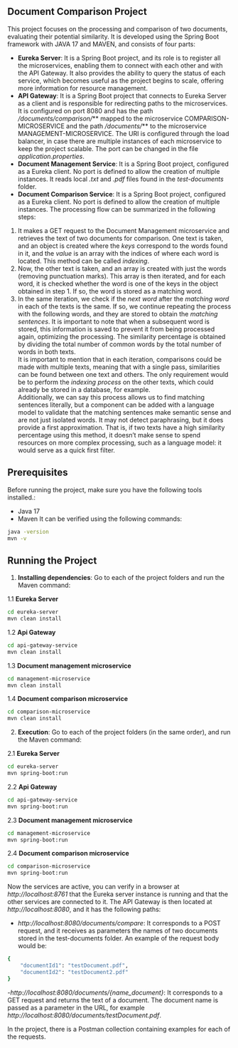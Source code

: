 ## Document Comparison Project

This project focuses on the processing and comparison of two documents, evaluating their potential similarity. It is developed using the Spring Boot framework with JAVA 17 and MAVEN, and consists of four parts:
- **Eureka Server**: It is a Spring Boot project, and its role is to register all the microservices, enabling them to connect with each other and with the API Gateway. It also provides the ability to query the status of each service, which becomes useful as the project begins to scale, offering more information for resource management.
- **API Gateway**: It is a Spring Boot project that connects to Eureka Server as a client and is responsible for redirecting paths to the microservices. It is configured on port 8080 and has the path */documents/comparison/*** mapped to the microservice COMPARISON-MICROSERVICE and the path */documents/*** to the microservice MANAGEMENT-MICROSERVICE. 
The URI is configured through the load balancer, in case there are multiple instances of each microservice to keep the project scalable. The port can be changed in the file *application.properties*.
- **Document Management Service**: It is a Spring Boot project, configured as a Eureka client. No port is defined to allow the creation of multiple instances. It reads local *.txt* and *.pdf* files found in the *test-documents* folder.
- **Document Comparison Service**: It is a Spring Boot project, configured as a Eureka client. No port is defined to allow the creation of multiple instances. The processing flow can be summarized in the following steps:
1. It makes a GET request to the Document Management microservice and retrieves the text of two documents for comparison. One text is taken, and an object is created where the *keys* correspond to the words found in it, and the *value* is an array with the indices of where each word is located. This method can be called *indexing*.
2. Now, the other text is taken, and an array is created with just the words (removing punctuation marks). This array is then iterated, and for each word, it is checked whether the word is one of the keys in the object obtained in step 1. If so, the word is stored as a matching word.
3. In the same iteration, we check if the *next word* after the *matching word* in each of the texts is the same. If so, we continue repeating the process with the following words, and they are stored to obtain the *matching sentences*. It is important to note that when a subsequent word is stored, this information is saved to prevent it from being processed again, optimizing the processing. The similarity percentage is obtained by dividing the total number of common words by the total number of words in both texts. <br>
It is important to mention that in each iteration, comparisons could be made with multiple texts, meaning that with a single pass, similarities can be found between one text and others. The only requirement would be to perform the *indexing process* on the other texts, which could already be stored in a database, for example. <br>
Additionally, we can say this process allows us to find matching sentences literally, but a component can be added with a language model to validate that the matching sentences make semantic sense and are not just isolated words. It may not detect paraphrasing, but it does provide a first approximation. That is, if two texts have a high similarity percentage using this method, it doesn’t make sense to spend resources on more complex processing, such as a language model: it would serve as a quick first filter. <br>

## Prerequisites
Before running the project, make sure you have the following tools installed.:
- Java 17
- Maven
It can be verified using the following commands:
```bash
java -version
mvn -v
```

## Running the Project
1. **Installing dependencies**:
Go to each of the project folders and run the Maven command:

1.1 **Eureka Server**
```bash
cd eureka-server
mvn clean install
```

1.2 **Api Gateway**
```bash
cd api-gateway-service
mvn clean install
```

1.3 **Document management microservice**
```bash
cd management-microservice
mvn clean install
```

1.4 **Document comparison microservice**
```bash
cd comparison-microservice
mvn clean install
```

2. **Execution**:
Go to each of the project folders (in the same order), and run the Maven command:

2.1 **Eureka Server**
```bash
cd eureka-server
mvn spring-boot:run
```

2.2 **Api Gateway**
```bash
cd api-gateway-service
mvn spring-boot:run
```

2.3 **Document management microservice**
```bash
cd management-microservice
mvn spring-boot:run
```

2.4 **Document comparison microservice**
```bash
cd comparison-microservice
mvn spring-boot:run
```

Now the services are active, you can verify in a browser at *http://localhost:8761* that the Eureka server instance is running and that the other services are connected to it.
The API Gateway is then located at *http://localhost:8080*, and it has the following paths:
- *http://localhost:8080/documents/compare*: It corresponds to a POST request, and it receives as parameters the names of two documents stored in the test-documents folder. An example of the request body would be:
```bash
{
    "documentId1": "testDocument.pdf",
    "documentId2": "testDocument2.pdf"
}
```
-*http://localhost:8080/documents/{name_document}*: It corresponds to a GET request and returns the text of a document. The document name is passed as a parameter in the URL, for example *http://localhost:8080/documents/testDocument.pdf*.

In the project, there is a Postman collection containing examples for each of the requests.